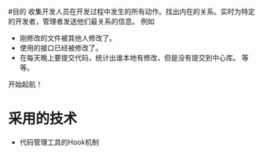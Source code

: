 #目的
收集开发人员在开发过程中发生的所有动作。找出内在的关系。实时为特定的开发者，管理者发送他们最关系的信息。
例如
* 刚修改的文件被其他人修改了。
* 使用的接口已经被修改了。
* 在每天晚上要提交代码，统计出谁本地有修改，但是没有提交到中心库。
等等。

开始起航！

采用的技术
==============
* 代码管理工具的Hook机制

